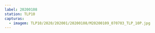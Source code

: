 ```yaml
---
label: 20200108
station: TLP10
capturas:
  - imagem: TLP10/2020/202001/20200108/M20200109_070703_TLP_10P.jpg
---
```


